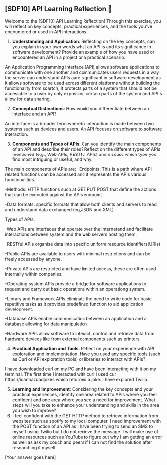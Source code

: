 ## [SDF10] API Learning Reflection 🧠

Welcome to the [SDF10] API Learning Reflection! Through this exercise, you will reflect on key concepts, practical experiences, and the tools you've encountered or used in API interactions.

1. **Understanding and Application**: Reflecting on the key concepts, can you explain in your own words what an API is and its significance in software development? Provide an example of how you have used or encountered an API in a project or a practical scenario.

An Application Programming Interface (API) allows software applications to communicate with one another and communicates users requests in a way the server can understand.APIs aare significant in
software development as it allows software to be used across different platforms without building the functionality from scartch, It protects parts of a system that should not be accesiable to a user by only expossing certain parts of the system and API's allow for data sharing.

2. **Conceptual Distinctions**: How would you differentiate between an interface and an API? 

An interface is a broader term whereby interaction is made between two systems such as devices and users.
An API focuses on software to software interaction.

3. **Components and Types of APIs**: Can you identify the main components of an API and describe their roles? Reflect on the different types of APIs mentioned (e.g., Web APIs, RESTful APIs) and discuss which type you find most intriguing or useful, and why.

The main components of APIs are:
-Endpoints: This is a path where API related functions can be accessed and it represents the APIs various functionalities.

-Methods: HTTP functions such at GET PUT POST that define the actions that can be executed against the APIs endpoint.

-Data formats: specific formats that allow both clients and servers to read and understand data exchanged (eg,JSON and XML)


Types of APIs:

-Web APIs are interfaces that operate over the internetand and facilitate interactions between system and the web servers hosting them.

-RESTful APIs organise data into specific uniform resource identifiers(URIs)

-Public APIs are available to users with minimal restrictions and can be freely accessed by anyone.

-Private APIs are restricted and have limited access, these are often used internally within companies.

-Operating system APIs provide a bridge for software applications to request and carry out basic operations within an operationg system.

-Library and Framework APIs eliminate the need to write code for basic repetitive tasks as it provides predefined function to aid application development.

-Database APIs enable communication between an application and a database allowing for data manipulation

-Hardware APIs allow software to interact, control and retrieve data from hardware devices like from external components such as printers

4. **Practical Application and Tools**: Reflect on your experience with API exploration and implementation. Have you used any specific tools (such as Curl or API exploration tools) or libraries to interact with APIs? 

I have downloaded curl on my PC and have been interacting with it on my terminal. The first time I interacted with curl I used cur https://icanhazdadjokes which returned a joke. I have explored Twilio.

5. **Learning and Improvement**: Considering the key concepts and your practical experiences, identify one area related to APIs where you feel confident and one area where you see a need for improvement. What steps will you take to enhance your understanding and skills in the area you wish to improve?
6. I feel confident with the GET HTTP method to retrieve information from websites such as spotify to my local computer. I need improvement with the POST function of an API as I have been trying to send an SMS to myself using Twilio but I do not recieve the message. I will make use of online resources such as YouTube to figure out why I am getting an error as well as ask my couch and peers if I can not find the solution after researching it myself.

[Your answer goes here]
